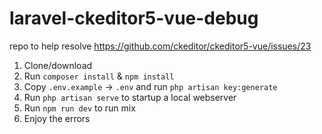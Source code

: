 # laravel-ckeditor5-vue-debug
repo to help resolve https://github.com/ckeditor/ckeditor5-vue/issues/23

1. Clone/download
2. Run `composer install` & `npm install`
3. Copy `.env.example` -> `.env` and run `php artisan key:generate`
4. Run `php artisan serve` to startup a local webserver
5. Run `npm run dev` to run mix
6. Enjoy the errors
